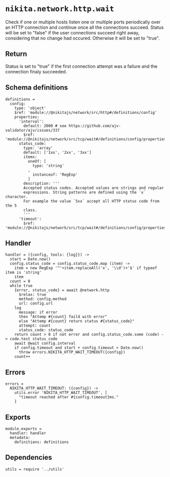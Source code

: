 
# `nikita.network.http.wait`

Check if one or multiple hosts listen one or multiple ports periodically over an
HTTP connection and continue once all the connections succeed. Status will be
set to "false" if the user connections succeed right away, considering that no
change had occured. Otherwise it will be set to "true".   

## Return

Status is set to "true" if the first connection attempt was a failure and the 
connection finaly succeeded.


## Schema definitions

    definitions =
      config:
        type: 'object'
        $ref: 'module://@nikitajs/network/src/http#/definitions/config'
        properties:
          'interval':
            default: 2000 # see https://github.com/ajv-validator/ajv/issues/337
            $ref: 'module://@nikitajs/network/src/tcp/wait#/definitions/config/properties/interval'
          status_code:
            type: 'array'
            default: ['1xx', '2xx', '3xx']
            items:
              oneOf: [
                type: 'string'
              ,
                instanceof: 'RegExp'
              ]
            description: '''
            Accepted status codes. Accepted values are strings and regular
            expressions. String patterns are defined using the `x` character.
            For example the value `5xx` accept all HTTP status code from the 5
            class.
            '''
          'timeout':
            $ref: 'module://@nikitajs/network/src/tcp/wait#/definitions/config/properties/timeout'
          

## Handler

    handler = ({config, tools: {log}}) ->
      start = Date.now()
      config.status_code = config.status_code.map (item) ->
        item = new RegExp '^'+item.replaceAll('x', '\\d')+'$' if typeof item is 'string'
        item
      count = 0
      while true
        {error, status_code} = await @network.http
          $relax: true
          method: config.method
          url: config.url
        log
          message: if error
          then "Attemp #{count} faild with error"
          else "Attemp #{count} return status #{status_code}"
          attempt: count
          status_code: status_code
        return count > 0 if not error and config.status_code.some (code) -> code.test status_code
        await @wait config.interval
        if config.timeout and start + config.timeout > Date.now()
          throw errors.NIKITA_HTTP_WAIT_TIMEOUT({config})
        count++

## Errors

    errors =
      NIKITA_HTTP_WAIT_TIMEOUT: ({config}) ->
        utils.error 'NIKITA_HTTP_WAIT_TIMEOUT', [
          "timeout reached after #{config.timeout}ms."
        ]

## Exports

    module.exports =
      handler: handler
      metadata:
        definitions: definitions

## Dependencies

    utils = require '../utils'
